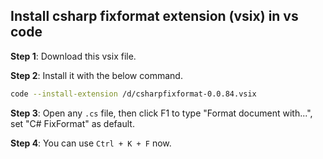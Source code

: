 ## Install csharp fixformat extension (vsix) in vs code

**Step 1**: Download this vsix file.

**Step 2**: Install it with the below command.

```bash
code --install-extension /d/csharpfixformat-0.0.84.vsix
```

**Step 3**: Open any `.cs` file, then click F1 to type "Format document with...", set "C# FixFormat" as default.

**Step 4**: You can use `Ctrl + K + F` now.
